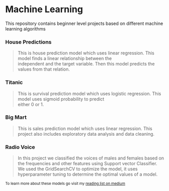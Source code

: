 # Machine Learning
<p>This repository contains beginner level projects based on different machine learning algorithms</p>

### House Predictions
> This is house prediction model which uses linear regression. This model finds a linear relationship between the<br>independent and the target variable.
Then this model predicts the values from that relation.

### Titanic
> This is survival prediction model which uses logistic regression. This model uses sigmoid probability to predict<br>either 0 or 1.

### Big Mart
> This is sales prediction model which uses linear regression. This project also includes exploratory data analysis and data cleaning.

### Radio Voice
> In this project we classified the voices of males and females based on the frequencies and other features using Support vector Classifier.<br>
We used the GridSearchCV to optimize the model, it uses hyperparameter tuning to determine the optimal values of a model.

<sub>To learn more about these models go visit my <a href="https://medium.com/@deep05anand/list/machine-learning-85550dd6f8cf" >reading list on medium</a></sub>
